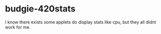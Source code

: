 # budgie-420stats
I know there exists some applets do display stats like cpu, but they all didnt work for me.
